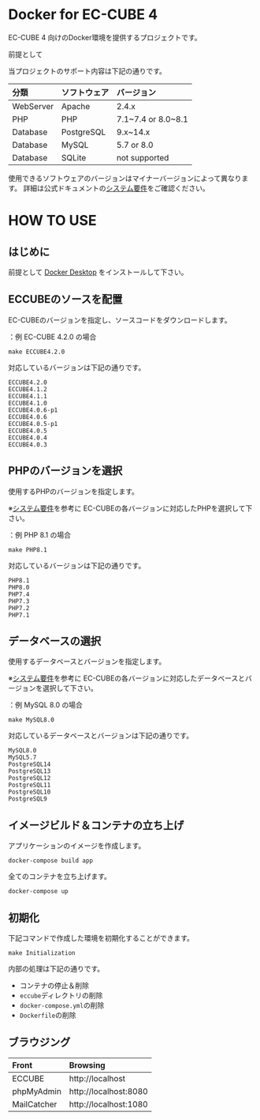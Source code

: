 # Docker for EC-CUBE 4

EC-CUBE 4 向けのDocker環境を提供するプロジェクトです。

前提として

当プロジェクトのサポート内容は下記の通りです。

| 分類       | ソフトウェア | バージョン            |
|:----------|:-----------|:--------------------|
| WebServer | Apache     | 2.4.x               |
| PHP       | PHP        | 7.1~7.4 or 8.0~8.1  |
| Database  | PostgreSQL | 9.x~14.x            |
| Database  | MySQL      | 5.7 or 8.0          |
| Database  | SQLite     | not supported       |

使用できるソフトウェアのバージョンはマイナーバージョンによって異なります。
詳細は公式ドキュメントの[システム要件](https://doc4.ec-cube.net/quickstart/requirement)をご確認ください。


# HOW TO USE

## はじめに

前提として [Docker Desktop](https://www.docker.com/products/docker-desktop/) をインストールして下さい。

## ECCUBEのソースを配置

EC-CUBEのバージョンを指定し、ソースコードをダウンロードします。

：例 EC-CUBE 4.2.0 の場合
```
make ECCUBE4.2.0
```
対応しているバージョンは下記の通りです。
```
ECCUBE4.2.0
ECCUBE4.1.2
ECCUBE4.1.1
ECCUBE4.1.0
ECCUBE4.0.6-p1
ECCUBE4.0.6
ECCUBE4.0.5-p1
ECCUBE4.0.5
ECCUBE4.0.4
ECCUBE4.0.3
```

## PHPのバージョンを選択

使用するPHPのバージョンを指定します。

※[システム要件](https://doc4.ec-cube.net/quickstart/requirement)を参考に
EC-CUBEの各バージョンに対応したPHPを選択して下さい。

：例 PHP 8.1 の場合
```
make PHP8.1
```
対応しているバージョンは下記の通りです。
```
PHP8.1
PHP8.0
PHP7.4
PHP7.3
PHP7.2
PHP7.1
```

## データベースの選択

使用するデータベースとバージョンを指定します。

※[システム要件](https://doc4.ec-cube.net/quickstart/requirement)を参考に
EC-CUBEの各バージョンに対応したデータベースとバージョンを選択して下さい。

：例 MySQL 8.0 の場合
```
make MySQL8.0
```
対応しているデータベースとバージョンは下記の通りです。
```
MySQL8.0
MySQL5.7
PostgreSQL14
PostgreSQL13
PostgreSQL12
PostgreSQL11
PostgreSQL10
PostgreSQL9
```

## イメージビルド＆コンテナの立ち上げ
アプリケーションのイメージを作成します。
```
docker-compose build app
```
全てのコンテナを立ち上げます。
```
docker-compose up
```

## 初期化

下記コマンドで作成した環境を初期化することができます。
```
make Initialization
```
内部の処理は下記の通りです。
- コンテナの停止＆削除
- `eccube`ディレクトリの削除
- `docker-compose.yml`の削除
- `Dockerfile`の削除

## ブラウジング

| Front       | Browsing              |
|:------------|:----------------------|
| ECCUBE      | http://localhost      |
| phpMyAdmin  | http://localhost:8080 |
| MailCatcher | http://localhost:1080 |